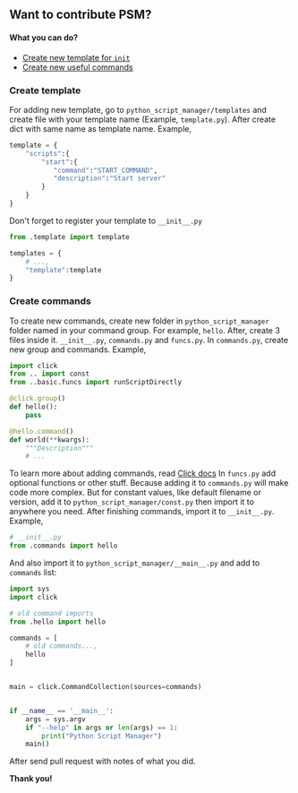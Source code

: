 ## Want to contribute PSM?
#### What you can do?
- [Create new template for `init`](#create-template)
- [Create new useful commands](#create-commands)

### Create template
For adding new template, go to `python_script_manager/templates` and create file with your template name (Example, `template.py`). After create dict with same name as template name.
Example,
```python
template = {
    "scripts":{
        "start":{
           "command":"START_COMMAND",
           "description":"Start server"
        }
    }
}
```
Don't forget to register your template to `__init__.py`
```python
from .template import template

templates = {
    # ...,
    "template":template
}

```

### Create commands
To create new commands, create new folder in `python_script_manager` folder named in your command group. For example, `hello`. After, create 3 files inside it. `__init__.py`, `commands.py` and `funcs.py`.
In `commands.py`, create new group and commands.
Example,
```python
import click
from .. import const
from ..basic.funcs import runScriptDirectly

@click.group()
def hello():
    pass

@hello.command()
def world(**kwargs):
    """Description"""
    # ...
```
To learn more about adding commands, read [Click docs](https://click.palletsprojects.com/)
In `funcs.py` add optional functions or other stuff. Because adding it to `commands.py` will make code more complex. But for constant values, like default filename or version, add it to `python_script_manager/const.py` then import it to anywhere you need. After finishing commands, import it to `__init__.py`. Example,
```python
# __init__.py
from .commands import hello
```
And also import it to `python_script_manager/__main__.py` and add to `commands` list:
```python
import sys
import click

# old command imports
from .hello import hello

commands = [
    # old commands...,
    hello
]


main = click.CommandCollection(sources=commands)


if __name__ == '__main__':
    args = sys.argv
    if "--help" in args or len(args) == 1:
        print("Python Script Manager")
    main()

```
After send pull request with notes of what you did.

**Thank you!**